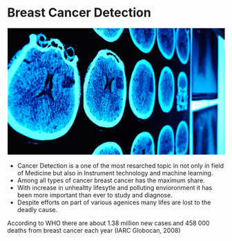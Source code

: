 # Breast Cancer Detection<br>
![image.PNG](images/can3.PNG)
- Cancer Detection is a one of the most resarched topic in not only in field of Medicine but also in Instrument technology and machine learning.
- Among all types of cancer breast cancer has the maximum share.
- With increase in unhealtty lifesytle and polluting envioronment it has been more important than ever to study and diagnose.
- Despite efforts on part of various agenices many lifes are lost to the deadly cause.<br>

According to WHO there are about 1.38 million new cases and 458 000 deaths from breast cancer each year (IARC Globocan, 2008)


